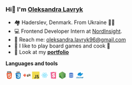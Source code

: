 ### Hi👋 I'm [Oleksandra Lavryk](https://www.linkedin.com/in/oleksandra-lavryk/)

- 🏘️ Haderslev, Denmark. From Ukraine 💙💛
- 💻 Frontend Developer Intern at [NordInsight](https://www.nordinsight.com/).
- 📧 Reach me: [oleksandra.lavryk96@gmail.com](mailto:oleksandra.lavryk96@gmail.com)
- 🎲 I like to play board games and cook 🍪
- 🔹 Look at my **[portfolio](https://oleksandra-lavryk.github.io/oleksandra-lavryk-portfolio/)**

**Languages and tools**

<code><img height="20" src="https://raw.githubusercontent.com/github/explore/80688e429a7d4ef2fca1e82350fe8e3517d3494d/topics/html/html.png"></code>
<code><img height="20" src="https://raw.githubusercontent.com/github/explore/80688e429a7d4ef2fca1e82350fe8e3517d3494d/topics/css/css.png"></code>
<code><img height="20" src="https://raw.githubusercontent.com/github/explore/80688e429a7d4ef2fca1e82350fe8e3517d3494d/topics/git/git.png"></code>
<code><img height="20" src="https://raw.githubusercontent.com/github/explore/80688e429a7d4ef2fca1e82350fe8e3517d3494d/topics/javascript/javascript.png"></code>
<code><img height="20" src="https://raw.githubusercontent.com/github/explore/80688e429a7d4ef2fca1e82350fe8e3517d3494d/topics/react/react.png"></code>
<code><img height="20" src="https://raw.githubusercontent.com/github/explore/80688e429a7d4ef2fca1e82350fe8e3517d3494d/topics/storybook/storybook.png"></code>
<code><img height="20" src="https://raw.githubusercontent.com/github/explore/80688e429a7d4ef2fca1e82350fe8e3517d3494d/topics/nodejs/nodejs.png"></code>
<code><img height="20" src="https://raw.githubusercontent.com/github/explore/80688e429a7d4ef2fca1e82350fe8e3517d3494d/topics/sql/sql.png"></code>
<code><img height="20" src="https://raw.githubusercontent.com/github/explore/80688e429a7d4ef2fca1e82350fe8e3517d3494d/topics/docker/docker.png"></code>

<!---
oleksandra-lavryk/oleksandra-lavryk is a ✨ special ✨ repository because its `README.md` (this file) appears on your GitHub profile.
You can click the Preview link to take a look at your changes.
--->
